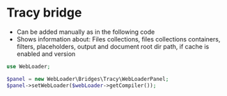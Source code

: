 # Tracy bridge
- Can be added manually as in the following code
- Shows information about: Files collections, files collections containers, filters, placeholders, output and document root dir path, if cache is enabled and version

````php
use WebLoader;

$panel = new WebLoader\Bridges\Tracy\WebLoaderPanel;
$panel->setWebLoader($webLoader->getCompiler());
````
